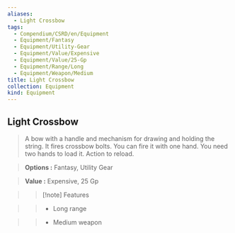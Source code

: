 ```yaml
---
aliases:
  - Light Crossbow
tags:
  - Compendium/CSRD/en/Equipment
  - Equipment/Fantasy
  - Equipment/Utility-Gear
  - Equipment/Value/Expensive
  - Equipment/Value/25-Gp
  - Equipment/Range/Long
  - Equipment/Weapon/Medium
title: Light Crossbow
collection: Equipment
kind: Equipment
---
```

## Light Crossbow    
    
>A bow with a handle and mechanism for drawing and holding the string. It fires crossbow bolts. You can fire it with one hand. You need two hands to load it. Action to reload.    
> **Options :** Fantasy, Utility Gear    
> **Value :** Expensive, 25 Gp    
>>[!note] Features    
>> - Long range    
>> - Medium weapon